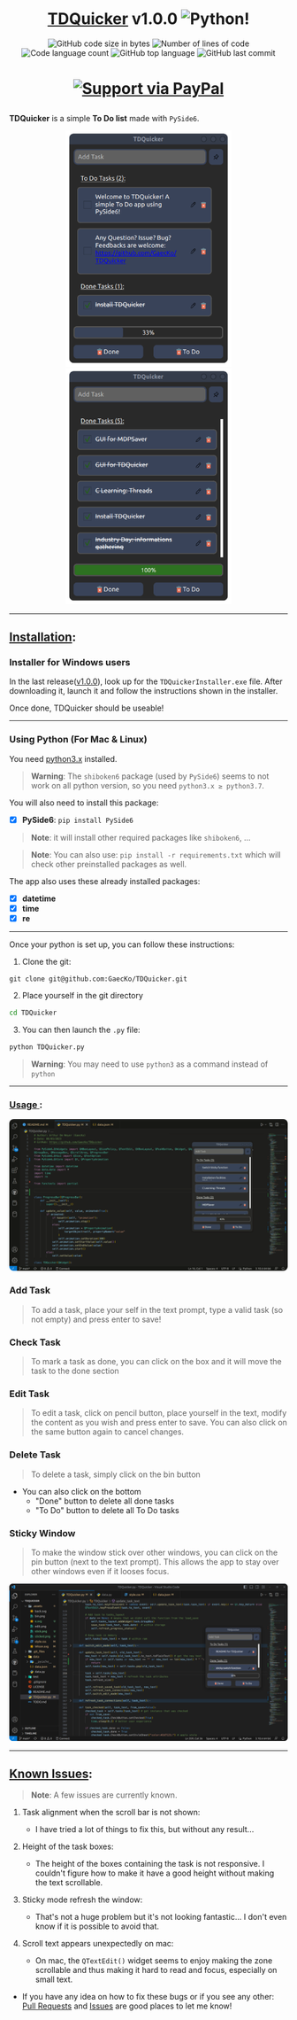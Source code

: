 # <h1 align="center"><ins> TDQuicker</ins> v1.0.0 ![Python](.git_files/python.ico)!</h1>

<p align="center">
	<img alt="GitHub code size in bytes" src="https://img.shields.io/github/languages/code-size/GaecKo/TDQuicker?color=lightblue" />
	<img alt="Number of lines of code" src="https://img.shields.io/tokei/lines/github/GaecKo/TDQuicker?color=critical" />
	<img alt="Code language count" src="https://img.shields.io/github/languages/count/GaecKo/TDQuicker?color=yellow" />
	<img alt="GitHub top language" src="https://img.shields.io/github/languages/top/GaecKo/TDQuicker?color=blue" />
	<img alt="GitHub last commit" src="https://img.shields.io/github/last-commit/GaecKo/TDQuicker?color=green" />
</p>
<h1 align="center">

[![Support via PayPal](https://cdn.rawgit.com/twolfson/paypal-github-button/1.0.0/dist/button.svg)](https://paypal.me/ArthurDeNeyer?country.x=BE&locale.x=fr_FR) 

</h1>

**TDQuicker** is a simple **To Do list** made with `PySide6`. 
<p float="left" align="center">
    <img src=".git_files/TDQuicker.png" width=300>
	<img src=".git_files/all_done.png" width=300>
</p>

****
## <ins>Installation</ins>: 
### Installer for Windows users
In the last release([v1.0.0](https://github.com/GaecKo/TDQuicker/releases/tag/v1.0.0)), look up for the `TDQuickerInstaller.exe` file. After downloading it, launch it and follow the instructions shown in the installer. 

Once done, TDQuicker should be useable! 

****

### Using Python (For Mac & Linux)

You need [python3.x](https://www.python.org/downloads/) installed. 

> __Warning__: The `shiboken6` package (used by `PySide6`) seems to not work on all python version, so you need `python3.x ≥ python3.7`. 

You will also need to install this package:
* [X] **PySide6**: `pip install PySide6` 
> __Note__: it will install other required packages like `shiboken6`, ...

> __Note__: You can also use: `pip install -r requirements.txt` which will check other preinstalled packages as well. 

The app also uses these already installed packages:
* [X] **datetime** 
* [X] **time** 
* [X] **re** 

****

Once your python is set up, you can follow these instructions:
1. Clone the git: 
```git
git clone git@github.com:GaecKo/TDQuicker.git
```
2. Place yourself in the git directory
```bash
cd TDQuicker
```
3. You can then launch the `.py` file: 
```bash
python TDQuicker.py
``` 
> __Warning__: You may need to use `python3` as a command instead of `python`

****

### <ins> Usage </ins>:
<p align="center"> <img style="border-radius:8px;" src=".git_files/usage.gif"> </p>

### Add Task
> To add a task, place your self in the text prompt, type a valid task (so not empty) and press enter to save! 

### Check Task
> To mark a task as done, you can click on the box and it will move the task to the done section 

### Edit Task
> To edit a task, click on pencil button, place yourself in the text, modify the content as you wish and press enter to save. You can also click on the same button again to cancel changes. 


### Delete Task
> To delete a task, simply click on the bin button
* You can also click on the bottom 
	* "Done" button to delete all done tasks
	* "To Do" button to delete all To Do tasks

### Sticky Window
> To make the window stick over other windows, you can click on the pin button (next to the text prompt). This allows the app to stay over other windows even if it looses focus. 
<p align="center"><img src=".git_files/ex_sticky.png" ></p>

****

## <ins>Known Issues</ins>:

> __Note__: A few issues are currently known. 

1. Task alignment when the scroll bar is not shown: 
	* I have tried a lot of things to fix this, but without any result... 

2. Height of the task boxes:
	* The height of the boxes containing the task is not responsive. I couldn't figure how to make it have a good height without making the text scrollable. 

3. Sticky mode refresh the window:
	* That's not a huge problem but it's not looking fantastic... I don't even know if it is possible to avoid that. 

4. Scroll text appears unexpectedly on mac:
	* On mac, the `QTextEdit()` widget seems to enjoy making the zone scrollable and thus making it hard to read and focus, especially on small text.

* If you have any idea on how to fix these bugs or if you see any other: [Pull Requests](https://github.com/GaecKo/TDQuicker/pulls) and [Issues](https://github.com/GaecKo/TDQuicker/issues) are good places to let me know! 

